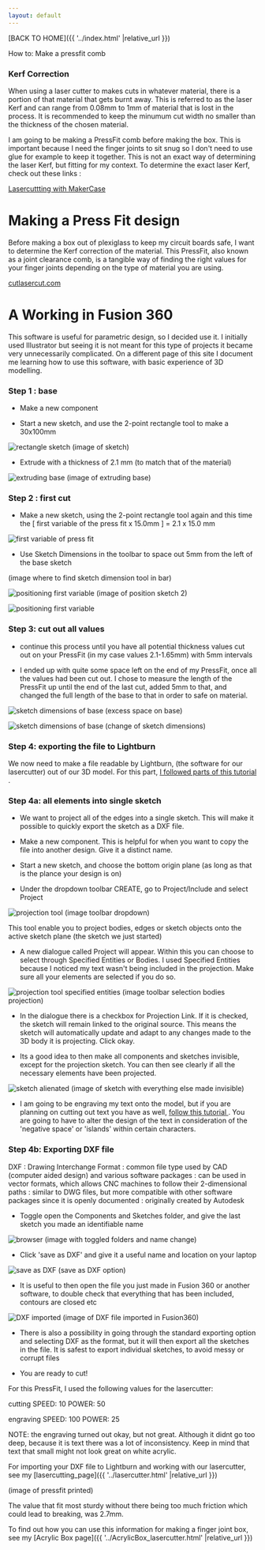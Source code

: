 ```yaml
---
layout: default
---
```


[BACK TO HOME]({{ '../index.html' |relative_url }})

How to:
Make a pressfit comb

### Kerf Correction

When using a laser cutter to makes cuts in whatever material, there is a portion of that material that gets burnt away. This is referred to as the laser Kerf and can range from 0.08mm to 1mm of material that is lost in the process.
It is recommended to keep the minumum cut width no smaller than the thickness of the chosen material. 

I am going to be making a PressFit comb before making the box. This is important because I need the finger joints to sit snug so I don't need to use glue for example to keep it together. This is not an exact way of determining the laser Kerf, but fitting for my context. To determine the exact laser Kerf, check out these links : 


<a href="https://www.instructables.com/Kerf-Correction-for-Laser-Cutting-With-MakerCase/" target="blank" rel="noopener noreferrer" >Lasercuttting with MakerCase </a>


# Making a Press Fit design

Before making a box out of plexiglass to keep my circuit boards safe, I want to determine the Kerf correction of the material. This PressFit, also known as a joint clearance comb, is a tangible way of finding the right values for your finger joints depending on the type of material you are using. 

<a href="https://cutlasercut.com/drawing-resources/expert-tips/laser-kerf/" target="blank" rel="noopener noreferrer" >cutlasercut.com </a>



# A Working in Fusion 360
This software is useful for parametric design, so I decided use it. I initially used Illustrator but seeing it is not meant for this type of projects it became very unnecessarily complicated. On a different page of this site I document me learning how to use this software, with basic experience of 3D modelling. 


### Step 1 : base

- Make a new component

- Start a new sketch, and use the 2-point rectangle tool to make a 30x100mm

![rectangle sketch](/assets/images/PressFit_plexi2.1/pressfit1.png)
(image of sketch)

- Extrude with a thickness of 2.1 mm (to match that of the material)

![extruding base](/assets/images/PressFit_plexi2.1/pressfit12.png)
(image of extruding base)

### Step 2 : first cut

- Make a new sketch, using the 2-point rectangle tool again and this time the [ first variable of the press fit x 15.0mm ] = 2.1 x 15.0 mm

![first variable of press fit](/assets/images/PressFit_plexi2.1/pressfit2.png)


- Use Sketch Dimensions in the toolbar to space out 5mm from the left of the base sketch

(image where to find sketch dimension tool in bar)

![positioning first variable](/assets/images/PressFit_plexi2.1/pressfit3.png)
(image of position sketch 2)

![positioning first variable](/assets/images/PressFit_plexi2.1/pressfit14.png)


### Step 3: cut out all values

- continue this process until you have all potential thickness values cut out on your PressFit (in my case values 2.1-1.65mm) with 5mm intervals

- I ended up with quite some space left on the end of my PressFit, once all the values had been cut out. I chose to measure the length of the PressFit up until the end of the last cut, added 5mm to that, and changed the full length of the base to that in order to safe on material. 

![sketch dimensions of base](/assets/images/PressFit_plexi2.1/pressfit17.png)
(excess space on base)

![sketch dimensions of base](/assets/images/PressFit_plexi2.1/pressfit18.png)
(change of sketch dimensions)



### Step 4: exporting the file to Lightburn

We now need to make a file readable by Lightburn, (the software for our lasercutter) out of our 3D model. For this part, 
<a href="https://www.youtube.com/watch?v=CGeL6ot2mZ0" target="blank" rel="noopener noreferrer" > I followed parts of this tutorial </a> .


### Step 4a: all elements into single sketch

- We want to project all of the edges into a single sketch. This will make it possible to quickly export the sketch as a DXF file.  

- Make a new component. This is helpful for when you want to copy the file into another design. Give it a distinct name.

- Start a new sketch, and choose the bottom origin plane (as long as that is the plance your design is on)

- Under the dropdown toolbar CREATE, go to Project/Include and select Project

![projection tool](/assets/images/PressFit_plexi2.1/pressfit5.png)
(image toolbar dropdown)

This tool enable you to project bodies, edges or sketch objects onto the active sketch plane (the sketch we just started)

- A new dialogue called Project will appear. Within this you can choose to select through Specified Entities or Bodies. I used Specified Entities because I noticed my text wasn't being included in the projection. Make sure all your elements are selected if you do so.

![projection tool specified entities](/assets/images/PressFit_plexi2.1/pressfit7.png)
(image toolbar selection bodies projection)


- In the dialogue there is a checkbox for Projection Link. If it is checked, the sketch will remain linked to the original source. This means the sketch will automatically update and adapt to any changes made to the 3D body it is projecting. Click okay. 

- Its a good idea to then make all components and sketches invisible, except for the projection sketch. You can then see clearly if all the necessary elements have been projected. 

![sketch alienated](/assets/images/PressFit_plexi2.1/pressfit8.png)
(image of sketch with everything else made invisible)

- I am going to be engraving my text onto the model, but if you are planning on cutting out text you have as well, <a href="https://www.youtube.com/watch?v=ojL0I90eAGo" target="blank" rel="noopener noreferrer" >follow this tutorial </a> . You are going to have to alter the design of the text in consideration of the 'negative space' or 'islands' within certain characters.



### Step 4b: Exporting DXF file
DXF
: Drawing Interchange Format
: common file type used by CAD (computer aided design) and various software packages
: can be used in vector formats, which allows CNC machines to follow their 2-dimensional paths
: similar to DWG files, but more compatible with other software packages since it is openly documented
: originally created by Autodesk

- Toggle open the Components and Sketches folder, and give the last sketch you made an identifiable name

![browser](/assets/images/PressFit_plexi2.1/pressfit9.png)
(image with toggled folders and name change)

- Click 'save as DXF' and give it a useful name and location on your laptop

![save as DXF](/assets/images/PressFit_plexi2.1/pressfit10.png)
(save as DXF option)


- It is useful to then open the file you just made in Fusion 360 or another software, to double check that everything that has been included, contours are closed etc

![DXF imported](/assets/images/PressFit_plexi2.1/pressfit11.png)
(image of DXF file imported in Fusion360)

- There is also a possibility in going through the standard exporting option and selecting DXF as the format, but it will then export all the sketches in the file. It is safest to export individual sketches, to avoid messy or corrupt files

- You are ready to cut!

For this PressFit, I used the following values for the lasercutter:

cutting
SPEED: 10
POWER: 50

engraving
SPEED: 100
POWER: 25

NOTE:
the engraving turned out okay, but not great. Although it didnt go too deep, because it is text there was a lot of inconsistency. Keep in mind that text that small might not look great on white acrylic.

For importing your DXF file to Lightburn and working with our lasercutter, see my [lasercutting_page]({{ '../lasercutter.html' |relative_url }})


(image of pressfit printed)

The value that fit most sturdy without there being too much friction which could lead to breaking, was 2.7mm. 

To find out how you can use this information for making a finger joint box, see my [Acrylic Box page]({{ '../AcrylicBox_lasercutter.html' |relative_url }})